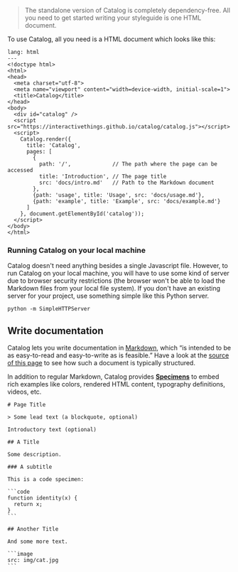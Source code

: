 > The standalone version of Catalog is completely dependency-free. All you need to get started writing your styleguide is one HTML document.

To use Catalog, all you need is a HTML document which looks like this:

```code
lang: html
---
<!doctype html>
<html>
<head>
  <meta charset="utf-8">
  <meta name="viewport" content="width=device-width, initial-scale=1">
  <title>Catalog</title>
</head>
<body>
  <div id="catalog" />
  <script src="https://interactivethings.github.io/catalog/catalog.js"></script>
  <script>
    Catalog.render({
      title: 'Catalog',
      pages: [
        {
          path: '/',             // The path where the page can be accessed
          title: 'Introduction', // The page title
          src: 'docs/intro.md'   // Path to the Markdown document
        },
        {path: 'usage', title: 'Usage', src: 'docs/usage.md'},
        {path: 'example', title: 'Example', src: 'docs/example.md'}
      ]
    }, document.getElementById('catalog'));
  </script>
</body>
</html>
```

### Running Catalog on your local machine

Catalog doesn't need anything besides a single Javascript file. However, to run Catalog on your local machine, you will have to use some kind of server due to browser security restrictions (the browser won't be able to load the Markdown files from your local file system). If you don't have an existing server for your project, use something simple like this Python server.

```code
python -m SimpleHTTPServer
```

## Write documentation

Catalog lets you write documentation in [Markdown](http://daringfireball.net/projects/markdown/syntax), which “is intended to be as easy-to-read and easy-to-write as is feasible.” Have a look at the [source of this page](docs/usage.md) to see how such a document is typically structured.

In addition to regular Markdown, Catalog provides [**Specimens**](#/specimens) to embed rich examples like colors, rendered HTML content, typography definitions, videos, etc.

````code|lang-markdown
# Page Title

> Some lead text (a blockquote, optional)

Introductory text (optional)

## A Title

Some description.

### A subtitle

This is a code specimen:

```code
function identity(x) {
  return x;
}
```

## Another Title

And some more text.

```image
src: img/cat.jpg
```

````

